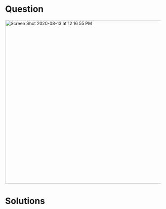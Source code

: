 # Question
<img width="531" alt="Screen Shot 2020-08-13 at 12 16 55 PM" src="https://user-images.githubusercontent.com/27160394/90678239-0b081300-e224-11ea-86a6-569391fd1e77.png">

# Solutions
